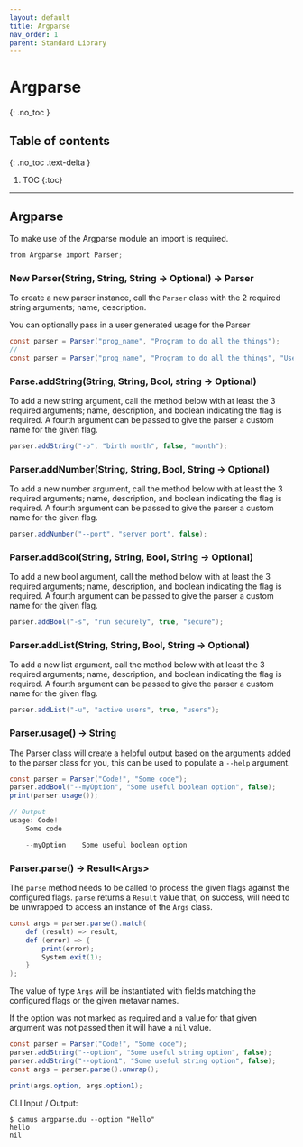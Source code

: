 ```yaml
---
layout: default
title: Argparse
nav_order: 1
parent: Standard Library
---
```


# Argparse
{: .no_toc }

## Table of contents
{: .no_toc .text-delta }

1. TOC
{:toc}

---

## Argparse

To make use of the Argparse module an import is required.

```cs
from Argparse import Parser;
```

### New Parser(String, String, String -> Optional) -> Parser

To create a new parser instance, call the `Parser` class with the 2 required string arguments; name, description.

You can optionally pass in a user generated usage for the Parser

```cs
const parser = Parser("prog_name", "Program to do all the things");
// 
const parser = Parser("prog_name", "Program to do all the things", "User defined usage string");
```

### Parse.addString(String, String, Bool, string -> Optional)

To add a new string argument, call the method below with at least the 3 required arguments; name, description, and boolean indicating the flag is required. A fourth argument can be passed to give the parser a custom name for the given flag.

```cs
parser.addString("-b", "birth month", false, "month");
```

### Parser.addNumber(String, String, Bool, String -> Optional)

To add a new number argument, call the method below with at least the 3 required arguments; name, description, and boolean indicating the flag is required. A fourth argument can be passed to give the parser a custom name for the given flag.

```cs
parser.addNumber("--port", "server port", false);
```

### Parser.addBool(String, String, Bool, String -> Optional)

To add a new bool argument, call the method below with at least the 3 required arguments; name, description, and boolean indicating the flag is required. A fourth argument can be passed to give the parser a custom name for the given flag.

```cs
parser.addBool("-s", "run securely", true, "secure");
```

### Parser.addList(String, String, Bool, String -> Optional)

To add a new list argument, call the method below with at least the 3 required arguments; name, description, and boolean indicating the flag is required. A fourth argument can be passed to give the parser a custom name for the given flag.

```cs
parser.addList("-u", "active users", true, "users");
```

### Parser.usage() -> String

The Parser class will create a helpful output based on the arguments added to the parser class for you, this can be used to populate a `--help` argument.

```cs
const parser = Parser("Code!", "Some code");
parser.addBool("--myOption", "Some useful boolean option", false);
print(parser.usage());

// Output
usage: Code!
    Some code

    --myOption    Some useful boolean option

```

### Parser.parse() -> Result\<Args>

The `parse` method needs to be called to process the given flags against the configured flags. `parse` returns a `Result` value that, on success, will need to be unwrapped to access an instance of the `Args` class.

```cs
const args = parser.parse().match(
    def (result) => result,
    def (error) => {
        print(error);
        System.exit(1);
    }
);
```

The value of type `Args` will be instantiated with fields matching the configured flags or the given metavar names.

If the option was not marked as required and a value for that given argument was not passed then it will have a `nil` value.

```cs
const parser = Parser("Code!", "Some code");
parser.addString("--option", "Some useful string option", false);
parser.addString("--option1", "Some useful string option", false);
const args = parser.parse().unwrap();

print(args.option, args.option1);
```

CLI Input / Output:

```
$ camus argparse.du --option "Hello"
hello
nil
```
